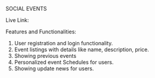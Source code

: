 SOCIAL EVENTS

Live Link: 

Features and Functionalities:
1. User registration and login functionality.
2. Event listings with details like name, description, price.
3. Showing previous events
4. Personalized event Schedules for users.
5. Showing update news for users.